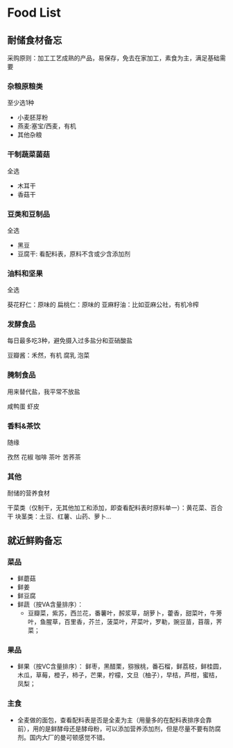 # Food List

## 耐储食材备忘

采购原则：加工工艺成熟的产品，易保存，免去在家加工，素食为主，满足基础需要

### 杂粮原粮类
至少选1种

- 小麦胚芽粉
- 燕麦:塞宝/西麦，有机
- 其他杂粮

### 干制蔬菜菌菇
全选

- 木耳干
- 香菇干


### 豆类和豆制品
全选

- 黑豆
- 豆腐干: 看配料表，原料不含或少含添加剂

### 油料和坚果
全选

葵花籽仁：原味的
扁桃仁：原味的
亚麻籽油：比如亚麻公社，有机冷榨

### 发酵食品
每日最多吃3种，避免摄入过多盐分和亚硝酸盐

豆瓣酱：禾然，有机
腐乳
泡菜

### 腌制食品
用来替代盐，我平常不放盐

咸鸭蛋
虾皮

### 香料&茶饮
随缘

孜然
花椒
咖啡
茶叶
苦荞茶

### 其他
耐储的营养食材

干菜类（仅制干，无其他加工和添加，即查看配料表时原料单一）：黄花菜、百合干
块茎类：土豆、红薯、山药、萝卜...


## 就近鲜购备忘

### 菜品
- 鲜蘑菇
- 鲜姜
- 鲜豆腐
- 鲜蔬（按VA含量排序）：
  - 豆瓣菜，紫苏，西兰花，番薯叶，醡浆草，胡萝卜，藿香，甜菜叶，牛蒡叶，鱼腥草，百里香，芥兰，菠菜叶，芹菜叶，罗勒，豌豆苗，苜蓿，荠菜；

### 果品
- 鲜果（按VC含量排序）：
鲜枣，黑醋栗，猕猴桃，番石榴，鲜荔枝，鲜桂圆，木瓜，草莓，橙子，柿子，芒果，柠檬，文旦（柚子），早桔，芦柑，蜜桔，凤梨；

### 主食
- 全麦做的面包，查看配料表是否是全麦为主（用量多的在配料表排序会靠前），用的是鲜酵母还是酵母粉，可以添加营养添加剂，但是尽量不要有防腐剂。国内大厂的曼可顿感觉不错。



